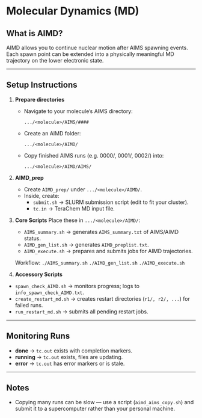# Molecular Dynamics (MD)

## What is AIMD?
AIMD allows you to continue nuclear motion after AIMS spawning events. Each spawn point can be extended into a physically meaningful MD trajectory on the lower electronic state.

---

## Setup Instructions

1. **Prepare directories**
   - Navigate to your molecule’s AIMS directory:
     ```
     .../<molecule>/AIMS/####
     ```
   - Create an AIMD folder:
     ```
     .../<molecule>/AIMD/
     ```
   - Copy finished AIMS runs (e.g. 0000/, 0001/, 0002/) into:
     ```
     .../<molecule>/AIMD/AIMS/
     ```

2. **AIMD_prep**
   - Create `AIMD_prep/` under `.../<molecule>/AIMD/`.
   - Inside, create:
     - `submit.sh` → SLURM submission script (edit to fit your cluster).
     - `tc.in` → TeraChem MD input file.

3. **Core Scripts**
   Place these in `.../<molecule>/AIMD/`:
   - `AIMS_summary.sh` → generates `AIMS_summary.txt` of AIMS/AIMD status.
   - `AIMD_gen_list.sh` → generates `AIMD_preplist.txt`.
   - `AIMD_execute.sh` → prepares and submits jobs for AIMD trajectories.

   Workflow:
`./AIMS_summary.sh`
`./AIMD_gen_list.sh`
`./AIMD_execute.sh`

4. **Accessory Scripts**
- `spawn_check_AIMD.sh` → monitors progress; logs to `info_spawn_check_AIMD.txt`.
- `create_restart_md.sh` → creates restart directories (`r1/, r2/, ...`) for failed runs.
- `run_restart_md.sh` → submits all pending restart jobs.

---

## Monitoring Runs
- **done** → `tc.out` exists with completion markers.
- **running** → `tc.out` exists, files are updating.
- **error** → `tc.out` has error markers or is stale.

---

## Notes
- Copying many runs can be slow — use a script (`aimd_aims_copy.sh`) and submit it to a supercomputer rather than your personal machine.
